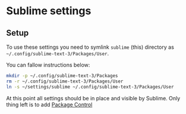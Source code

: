 # Sublime settings

## Setup

To use these settings you need to symlink `sublime` (this) directory as `~/.config/sublime-text-3/Packages/User`.

You can fallow instructions below:

```bash
mkdir -p ~/.config/sublime-text-3/Packages
rm -r ~/.config/sublime-text-3/Packages/User
ln -s ~/settings/sublime ~/.config/sublime-text-3/Packages/User
```

At this point all settings should be in place and visible by Sublime. Only thing left is to add [Package Control](https://packagecontrol.io/installation) 
